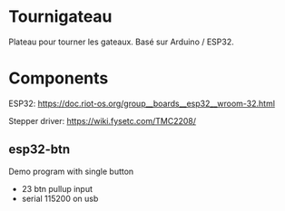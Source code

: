 # Tournigateau

Plateau pour tourner les gateaux.
Basé sur Arduino / ESP32.


# Components

ESP32: https://doc.riot-os.org/group__boards__esp32__wroom-32.html

Stepper driver: https://wiki.fysetc.com/TMC2208/


## esp32-btn

Demo program with single button

- 23 btn pullup input
- serial 115200 on usb